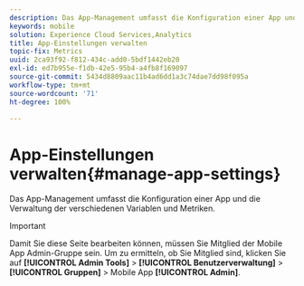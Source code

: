 ```yaml
---
description: Das App-Management umfasst die Konfiguration einer App und die Verwaltung der verschiedenen Variablen und Metriken.
keywords: mobile
solution: Experience Cloud Services,Analytics
title: App-Einstellungen verwalten
topic-fix: Metrics
uuid: 2ca93f92-f812-434c-add0-5bdf1442eb20
exl-id: ed7b955e-f1db-42e5-95b4-a4fb8f169097
source-git-commit: 5434d8809aac11b4ad6dd1a3c74dae7dd98f095a
workflow-type: tm+mt
source-wordcount: '71'
ht-degree: 100%

---
```


# App-Einstellungen verwalten{#manage-app-settings}

Das App-Management umfasst die Konfiguration einer App und die Verwaltung der verschiedenen Variablen und Metriken.

>[!IMPORTANT]
>
>Damit Sie diese Seite bearbeiten können, müssen Sie Mitglied der Mobile App Admin-Gruppe sein. Um zu ermitteln, ob Sie Mitglied sind, klicken Sie auf **[!UICONTROL Admin Tools]** > **[!UICONTROL Benutzerverwaltung]** > **[!UICONTROL Gruppen]** > Mobile App **[!UICONTROL Admin]**.
